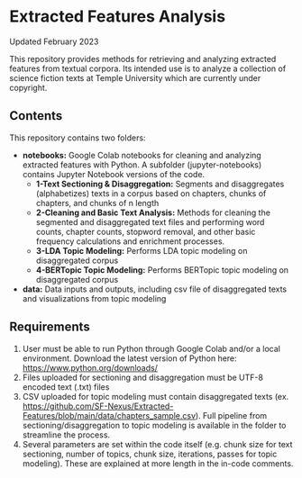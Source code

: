# Extracted Features Analysis

Updated February 2023

This repository provides methods for retrieving and analyzing extracted features from textual corpora. Its intended use is to analyze a collection of science fiction texts at Temple University which are currently under copyright. 

## Contents
This repository contains two folders: 
- **notebooks:** Google Colab notebooks for cleaning and analyzing extracted features with Python. A subfolder (jupyter-notebooks) contains Jupyter Notebook versions of the code.
  - **1-Text Sectioning & Disaggregation:** Segments and disaggregates (alphabetizes) texts in a corpus based on chapters, chunks of chapters, and chunks of n length
  - **2-Cleaning and Basic Text Analysis:**  Methods for cleaning the segmented and disaggregated text files and performing word counts, chapter counts, stopword removal, and other basic frequency calculations and enrichment processes.
  - **3-LDA Topic Modeling:**  Performs LDA topic modeling on disaggregated corpus 
  - **4-BERTopic Topic Modeling:** Performs BERTopic topic modeling on disaggregated corpus
- **data:** Data inputs and outputs, including csv file of disaggregated texts and visualizations from topic modeling 

## Requirements
1. User must be able to run Python through Google Colab and/or a local environment. Download the latest version of Python here: https://www.python.org/downloads/ 
2. Files uploaded for sectioning and disaggregation must be UTF-8 encoded text (.txt) files 
3. CSV uploaded for topic modeling must contain disaggregated texts (ex. https://github.com/SF-Nexus/Extracted-Features/blob/main/data/chapters_sample.csv). Full pipeline from sectioning/disaggregation to topic modeling is available in the folder to streamline the process. 
4. Several parameters are set within the code itself (e.g. chunk size for text sectioning, number of topics, chunk size, iterations, passes for topic modeling). These are explained at more length in the in-code comments. 
